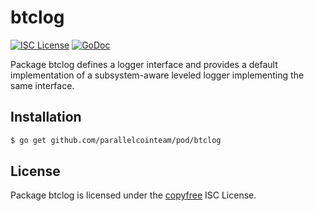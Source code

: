# btclog

[![ISC License](http://img.shields.io/badge/license-ISC-blue.svg)](http://copyfree.org)
[![GoDoc](https://img.shields.io/badge/godoc-reference-blue.svg)](http://godoc.org/github.com/parallelcointeam/pod/btclog)

Package btclog defines a logger interface and provides a default implementation of a subsystem-aware leveled logger implementing the same interface.

## Installation

```bash
$ go get github.com/parallelcointeam/pod/btclog
```

## License

Package btclog is licensed under the [copyfree](http://copyfree.org) ISC
License.
